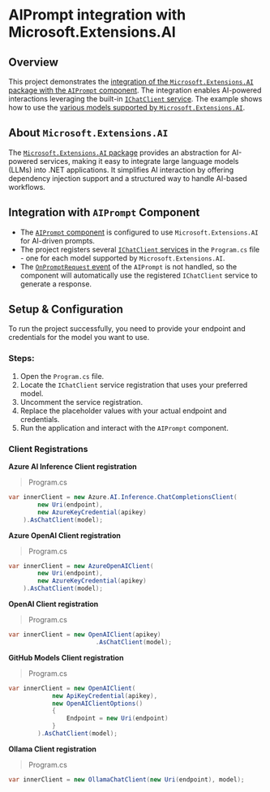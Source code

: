 # AIPrompt integration with Microsoft.Extensions.AI

## Overview

This project demonstrates the [integration of the `Microsoft.Extensions.AI` package with the `AIPrompt` component](https://www.telerik.com/blazor-ui/documentation/common-features/microsoft-extensions-ai-integration). The integration enables AI-powered interactions leveraging the built-in [`IChatClient` service](https://learn.microsoft.com/en-us/dotnet/api/microsoft.extensions.ai.ichatclient?view=net-9.0-pp). The example shows how to use the [various models supported by `Microsoft.Extensions.AI`](https://devblogs.microsoft.com/dotnet/introducing-microsoft-extensions-ai-preview/#chat). 

## About `Microsoft.Extensions.AI`

The [`Microsoft.Extensions.AI` package](https://learn.microsoft.com/en-us/dotnet/api/microsoft.extensions.ai?view=net-9.0-pp) provides an abstraction for AI-powered services, making it easy to integrate large language models (LLMs) into .NET applications. It simplifies AI interaction by offering dependency injection support and a structured way to handle AI-based workflows.

## Integration with `AIPrompt` Component

- The [`AIPrompt` component](https://www.telerik.com/blazor-ui/documentation/components/aiprompt/overview) is configured to use `Microsoft.Extensions.AI` for AI-driven prompts.
- The project registers several [`IChatClient` services](https://learn.microsoft.com/en-us/dotnet/api/microsoft.extensions.ai.ichatclient?view=net-9.0-pp) in the `Program.cs` file - one for each model supported by `Microsoft.Extensions.AI`.
- The [`OnPromptRequest` event](https://www.telerik.com/blazor-ui/documentation/components/aiprompt/events#onpromptrequest) of the `AIPrompt` is not handled, so the component will automatically use the registered `IChatClient` service to generate a response.

## Setup & Configuration

To run the project successfully, you need to provide your endpoint and credentials for the model you want to use.

### Steps:

1. Open the `Program.cs` file.
2. Locate the `IChatClient` service registration that uses your preferred model.
3. Uncomment the service registration.
3. Replace the placeholder values with your actual endpoint and credentials.
4. Run the application and interact with the `AIPrompt` component.

### Client Registrations

**Azure AI Inference Client registration**

>Program.cs
```csharp
var innerClient = new Azure.AI.Inference.ChatCompletionsClient(
        new Uri(endpoint),
        new AzureKeyCredential(apikey)
    ).AsChatClient(model);
```

**Azure OpenAI Client registration**

>Program.cs
```csharp
var innerClient = new AzureOpenAIClient(
        new Uri(endpoint),
        new AzureKeyCredential(apikey)
    ).AsChatClient(model);
```

**OpenAI Client registration**

>Program.cs
```csharp
var innerClient = new OpenAIClient(apikey)
                        .AsChatClient(model);
```

**GitHub Models Client registration**

>Program.cs
```csharp
var innerClient = new OpenAIClient(
			new ApiKeyCredential(apikey),
			new OpenAIClientOptions()
			{
				Endpoint = new Uri(endpoint)
			}
		).AsChatClient(model);
```

**Ollama Client registration**

>Program.cs
```csharp 
var innerClient = new OllamaChatClient(new Uri(endpoint), model);
```
